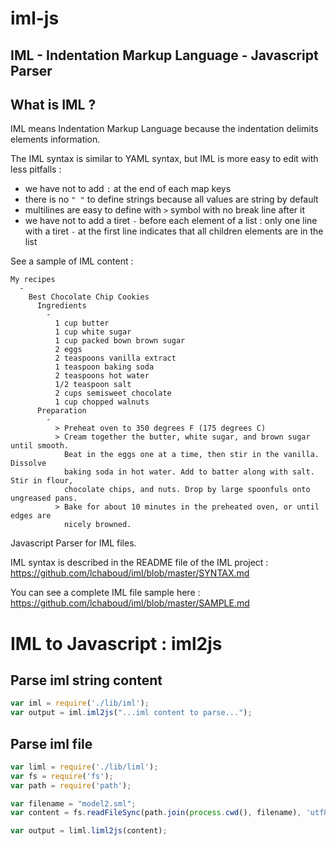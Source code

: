 iml-js
======

IML - Indentation Markup Language - Javascript Parser
---

What is IML ?
---

IML means Indentation Markup Language because the indentation delimits elements information.

The IML syntax is similar to YAML syntax, but IML is more easy to edit with less pitfalls :
 - we have not to add ```:``` at the end of each map keys
 - there is no ```" "``` to define strings because all values are string by default
 - multilines are easy to define with ```>``` symbol with no break line after it
 - we have not to add a tiret ```-``` before each element of a list : only one line with a tiret ```-``` at the first line indicates that all children elements are in the list

See a sample of IML content :
```
My recipes
  -
    Best Chocolate Chip Cookies
      Ingredients
        -
          1 cup butter
          1 cup white sugar
          1 cup packed bown brown sugar
          2 eggs
          2 teaspoons vanilla extract
          1 teaspoon baking soda
          2 teaspoons hot water
          1/2 teaspoon salt
          2 cups semisweet chocolate
          1 cup chopped walnuts
      Preparation
        -
          > Preheat oven to 350 degrees F (175 degrees C)
          > Cream together the butter, white sugar, and brown sugar until smooth. 
            Beat in the eggs one at a time, then stir in the vanilla. Dissolve 
            baking soda in hot water. Add to batter along with salt. Stir in flour, 
            chocolate chips, and nuts. Drop by large spoonfuls onto ungreased pans.
          > Bake for about 10 minutes in the preheated oven, or until edges are 
            nicely browned.
```


Javascript Parser for IML files.

IML syntax is described in the README file of the IML project : 
https://github.com/lchaboud/iml/blob/master/SYNTAX.md

You can see a complete IML file sample here :
https://github.com/lchaboud/iml/blob/master/SAMPLE.md

IML to Javascript : iml2js
===

Parse iml string content
---
```js
var iml = require('./lib/iml');
var output = iml.iml2js("...iml content to parse...");
```

Parse iml file
---
```js
var liml = require('./lib/liml');
var fs = require('fs');
var path = require('path');

var filename = "model2.sml";
var content = fs.readFileSync(path.join(process.cwd(), filename), 'utf8');

var output = liml.liml2js(content);
```

